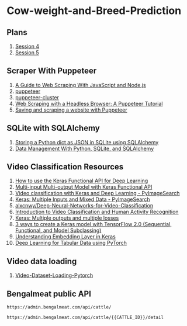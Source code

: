 # Cow-weight-and-Breed-Prediction
## Plans
1. [Session 4](https://github.com/bhuiyanmobasshir94/NUS-Artificial-Intelligence-Training/tree/main/Sessions/SESSION_4)
2. [Session 5](https://github.com/bhuiyanmobasshir94/NUS-Artificial-Intelligence-Training/tree/main/Sessions/SESSION_5)

## Scraper With Puppeteer 
1. [A Guide to Web Scraping With JavaScript and Node.js](https://hackernoon.com/a-guide-to-web-scraping-with-javascript-and-nodejs-i21l3te1)
2. [puppeteer](https://github.com/puppeteer/puppeteer)
3. [puppeteer-cluster](https://github.com/thomasdondorf/puppeteer-cluster)
4. [Web Scraping with a Headless Browser: A Puppeteer Tutorial](https://www.toptal.com/puppeteer/headless-browser-puppeteer-tutorial)
5. [Saving and scraping a website with Puppeteer](https://fettblog.eu/scraping-with-puppeteer/)

## SQLite with SQLAlchemy
1. [Storing a Python dict as JSON in SQLite using SQLAlchemy](https://blog.stigok.com/2020/09/06/sqlalchemy-sqlite-json-column-field.html)
2. [Data Management With Python, SQLite, and SQLAlchemy](https://realpython.com/python-sqlite-sqlalchemy/)

## Video Classification Resources
1. [How to use the Keras Functional API for Deep Learning](https://machinelearningmastery.com/keras-functional-api-deep-learning/)
2. [Multi-input Multi-output Model with Keras Functional API](https://stackoverflow.com/questions/66845924/multi-input-multi-output-model-with-keras-functional-api)
3. [Video classification with Keras and Deep Learning - PyImageSearch](https://www.pyimagesearch.com/2019/07/15/video-classification-with-keras-and-deep-learning/)
4. [Keras: Multiple Inputs and Mixed Data - PyImageSearch](https://www.pyimagesearch.com/2019/02/04/keras-multiple-inputs-and-mixed-data/)
5. [alxcnwy/Deep-Neural-Networks-for-Video-Classification](https://github.com/alxcnwy/Deep-Neural-Networks-for-Video-Classification)
6. [Introduction to Video Classification and Human Activity Recognition](https://learnopencv.com/introduction-to-video-classification-and-human-activity-recognition/)
7. [Keras: Multiple outputs and multiple losses](https://www.pyimagesearch.com/2018/06/04/keras-multiple-outputs-and-multiple-losses/)
8. [3 ways to create a Keras model with TensorFlow 2.0 (Sequential, Functional, and Model Subclassing)](https://www.pyimagesearch.com/2019/10/28/3-ways-to-create-a-keras-model-with-tensorflow-2-0-sequential-functional-and-model-subclassing/)
9. [Understanding Embedding Layer in Keras](https://medium.com/analytics-vidhya/understanding-embedding-layer-in-keras-bbe3ff1327ce)
10. [Deep Learning for Tabular Data using PyTorch](https://towardsdatascience.com/deep-learning-for-tabular-data-using-pytorch-1807f2858320)

## Video data loading
1. [Video-Dataset-Loading-Pytorch](https://github.com/RaivoKoot/Video-Dataset-Loading-Pytorch)
## Bengalmeat public API
```
https://admin.bengalmeat.com/api/cattle/
```
```
https://admin.bengalmeat.com/api/cattle/{{CATTLE_ID}}/detail
```
